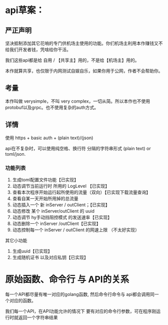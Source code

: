 # api草案：

## 严正声明

坚决抵制添加其它花哨的专门供机场主使用的功能。你们机场主利用本作赚钱又不给我们开发者钱，凭啥给你干活。

我们这些api都是给 自用 / 【共享主】用的，不是给【机场主】用的。

本作就算共享，也仅限于内网测试自娱自乐，如果你用于公网，作者不会帮助你。

## 考量

本作叫做 verysimple，不叫 very complex，一切从简。所以本作也不使用protobuf以及grpc。也不使用复杂的auth方式。

## 详情

使用 https + basic auth + (plain text)/(json)

api在不复杂时，可以使用纯空格、换行符 分隔的字符串形式 (plain text) or toml/json.

### 功能列表
1. 生成toml配置文件功能【已实现】
2. 动态调节当前运行时 所用的 LogLevel 【已实现】
3. 查看本次程序开始运行起所使用的流量（双向）【已实现下载流量查询】
4. 查看自某一天开始所用掉的总流量
5. 动态插入一个 新 inServer / outClient；【已实现】
6. 动态修改 某个 inServer/outClient 的 uuid
7. 动态调节 hy手动挡阻控模式 的发送速率【已实现】
8. 动态删除一个 inServer /outClient【已实现】
9. 动态控制每一个 inServer / outClient 的网速上限 （不太好实现）

其它小功能
1. 生成uuid【已实现】
2. 生成随机证书 以及对应私钥【已实现】

# 原始函数、命令行 与 API的关系

每一个API都尽量有唯一对应的golang函数, 然后命令行命令与 api都会调用同一个对应的函数。

我们每一个API，在API功能允许的情况下 要有对应的命令行参数，可在程序刚运行时就返回一个字符串结果

